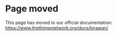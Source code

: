 # Page moved

This page has moved to our official documentation: https://www.thethingsnetwork.org/docs/lorawan/
